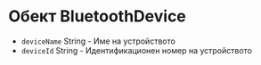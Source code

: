 # Обект BluetoothDevice

* `deviceName` String - Име на устройството
* `deviceId` String - Идентификационен номер на устройството